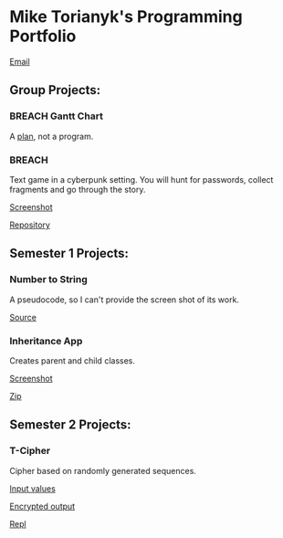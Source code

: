 # Mike Torianyk's Programming Portfolio

[Email](aleksandrovsergej1976@gmail.com)

## Group Projects:

### BREACH Gantt Chart

A [plan](https://docs.google.com/spreadsheets/d/1J6GKBTyqIrBM73ZpL0BXzlJh03pcNf9Ylj9XMmmKJmw/edit?pli=1#gid=0), not a program.

### BREACH

Text game in a cyberpunk setting. You will hunt for passwords, collect fragments and go through the story.

[Screenshot](https://github.com/thorium55095/portfolio/blob/main/Screenshot%202023-05-21%208.31.10%20PM.png)

[Repository](https://github.com/ArtAcapella/RPG_Group_Project/)

## Semester 1 Projects:

### Number to String

A pseudocode, so I can't provide the screen shot of its work.

[Source](https://github.com/thorium55095/portfolio/blob/main/NumToStr%20pseudo.rtf)

### Inheritance App

Creates parent and child classes.

[Screenshot](https://github.com/thorium55095/portfolio/blob/main/Screen%20Shot%202023-05-31%20at%208.29.26%20AM.png)

[Zip](https://github.com/thorium55095/portfolio/blob/main/src%20copy.zip)

## Semester 2 Projects:

### T-Cipher

Cipher based on randomly generated sequences.

[Input values](https://github.com/thorium55095/portfolio/blob/main/Screen%20Shot%202023-05-31%20at%208.12.36%20AM.png)

[Encrypted output](https://github.com/thorium55095/portfolio/blob/main/Screen%20Shot%202023-05-31%20at%208.12.49%20AM.png)

[Repl](https://replit.com/@MIKETORIANYK/T-cipher)
